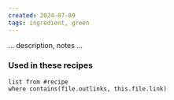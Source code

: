 ```yaml
---
created: 2024-07-09
tags: ingredient, green
---
```



… description, notes …

### Used in these recipes

```dataview
list from #recipe
where contains(file.outlinks, this.file.link)
```